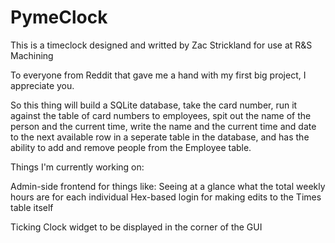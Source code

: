 # PymeClock
This is a timeclock designed and writted by Zac Strickland for use at R&S Machining


To everyone from Reddit that gave me a hand with my first big project, I appreciate you.

So this thing will build a SQLite database, take the card number, run it against the table of card numbers to employees, spit out the name of the person and the current time, write the name and the current time and date to the next available row in a seperate table in the database, and has the ability to add and remove people from the Employee table.

Things I'm currently working on:

Admin-side frontend for things like:
  Seeing at a glance what the total weekly hours are for each individual
  Hex-based login for making edits to the Times table itself
  
Ticking Clock widget to be displayed in the corner of the GUI
  
